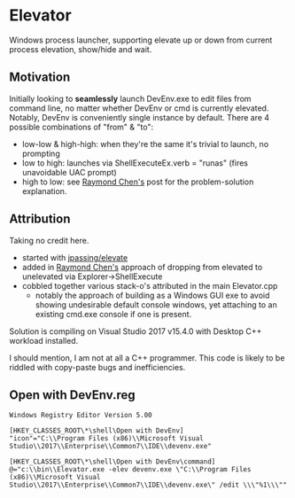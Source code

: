 # Elevator
Windows process launcher, supporting elevate up or down from current process elevation, show/hide and wait.

## Motivation
Initially looking to **seamlessly** launch DevEnv.exe to edit files from command line, no matter whether DevEnv or cmd is currently elevated.  Notably, DevEnv is conveniently single instance by default. There are 4 possible combinations of "from" & "to":
* low-low & high-high: when they're the same it's trivial to launch, no prompting
* low to high: launches via ShellExecuteEx.verb = "runas" (fires unavoidable UAC prompt)
* high to low: see [Raymond Chen's](https://blogs.msdn.microsoft.com/oldnewthing/20131118-00/?p=2643) post for the problem-solution explanation.

## Attribution
Taking no credit here.
* started with [jpassing/elevate](https://github.com/jpassing/elevate)
* added in [Raymond Chen's](https://blogs.msdn.microsoft.com/oldnewthing/20131118-00/?p=2643) approach of dropping from elevated to unelevated via Explorer->ShellExecute
* cobbled together various stack-o's attributed in the main Elevator.cpp
  * notably the approach of building as a Windows GUI exe to avoid showing undesirable default console windows, yet attaching to an existing cmd.exe console if one is present.

Solution is compiling on Visual Studio 2017 v15.4.0 with Desktop C++ workload installed.

I should mention, I am not at all a C++ programmer.  This code is likely to be riddled with copy-paste bugs and inefficiencies.

## Open with DevEnv.reg
```
Windows Registry Editor Version 5.00

[HKEY_CLASSES_ROOT\*\shell\Open with DevEnv]
"icon"="C:\\Program Files (x86)\\Microsoft Visual Studio\\2017\\Enterprise\\Common7\\IDE\\devenv.exe"

[HKEY_CLASSES_ROOT\*\shell\Open with DevEnv\command]
@="c:\\bin\\Elevator.exe -elev devenv.exe \"C:\\Program Files (x86)\\Microsoft Visual Studio\\2017\\Enterprise\\Common7\\IDE\\devenv.exe\" /edit \\\"%1\\\""
```
